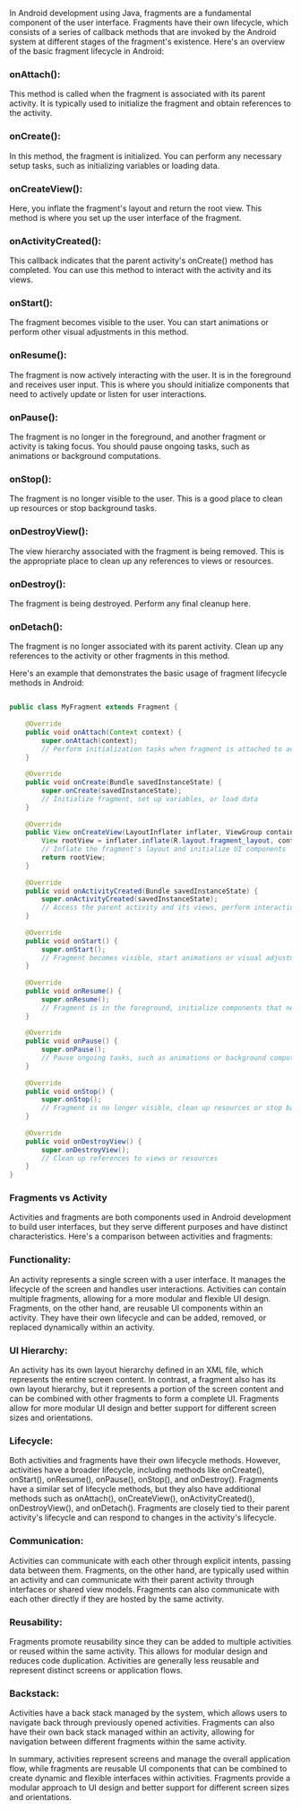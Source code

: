In Android development using Java, fragments are a fundamental component of the user interface. Fragments have their own lifecycle, which consists of a series of callback methods that are invoked by the Android system at different stages of the fragment's existence. Here's an overview of the basic fragment lifecycle in Android:

### onAttach():
This method is called when the fragment is associated with its parent activity. It is typically used to initialize the fragment and obtain references to the activity.

### onCreate(): 
In this method, the fragment is initialized. You can perform any necessary setup tasks, such as initializing variables or loading data.

### onCreateView(): 
Here, you inflate the fragment's layout and return the root view. This method is where you set up the user interface of the fragment.

### onActivityCreated():
This callback indicates that the parent activity's onCreate() method has completed. You can use this method to interact with the activity and its views.

### onStart():
The fragment becomes visible to the user. You can start animations or perform other visual adjustments in this method.

### onResume():
The fragment is now actively interacting with the user. It is in the foreground and receives user input. This is where you should initialize components that need to actively update or listen for user interactions.

### onPause():
The fragment is no longer in the foreground, and another fragment or activity is taking focus. You should pause ongoing tasks, such as animations or background computations.

### onStop():
The fragment is no longer visible to the user. This is a good place to clean up resources or stop background tasks.

### onDestroyView():
The view hierarchy associated with the fragment is being removed. This is the appropriate place to clean up any references to views or resources.

### onDestroy():
The fragment is being destroyed. Perform any final cleanup here.

### onDetach():
The fragment is no longer associated with its parent activity. Clean up any references to the activity or other fragments in this method.

Here's an example that demonstrates the basic usage of fragment lifecycle methods in Android:

```java title="fragment.java"

public class MyFragment extends Fragment {
  
    @Override
    public void onAttach(Context context) {
        super.onAttach(context);
        // Perform initialization tasks when fragment is attached to activity
    }
  
    @Override
    public void onCreate(Bundle savedInstanceState) {
        super.onCreate(savedInstanceState);
        // Initialize fragment, set up variables, or load data
    }
  
    @Override
    public View onCreateView(LayoutInflater inflater, ViewGroup container, Bundle savedInstanceState) {
        View rootView = inflater.inflate(R.layout.fragment_layout, container, false);
        // Inflate the fragment's layout and initialize UI components
        return rootView;
    }
  
    @Override
    public void onActivityCreated(Bundle savedInstanceState) {
        super.onActivityCreated(savedInstanceState);
        // Access the parent activity and its views, perform interaction tasks
    }
  
    @Override
    public void onStart() {
        super.onStart();
        // Fragment becomes visible, start animations or visual adjustments
    }
  
    @Override
    public void onResume() {
        super.onResume();
        // Fragment is in the foreground, initialize components that need updates or user interactions
    }
  
    @Override
    public void onPause() {
        super.onPause();
        // Pause ongoing tasks, such as animations or background computations
    }
  
    @Override
    public void onStop() {
        super.onStop();
        // Fragment is no longer visible, clean up resources or stop background tasks
    }
  
    @Override
    public void onDestroyView() {
        super.onDestroyView();
        // Clean up references to views or resources
    }
}

```

### Fragments vs Activity
Activities and fragments are both components used in Android development to build user interfaces, but they serve different purposes and have distinct characteristics. Here's a comparison between activities and fragments:

### Functionality: 
An activity represents a single screen with a user interface. It manages the lifecycle of the screen and handles user interactions. Activities can contain multiple fragments, allowing for a more modular and flexible UI design. Fragments, on the other hand, are reusable UI components within an activity. They have their own lifecycle and can be added, removed, or replaced dynamically within an activity.

### UI Hierarchy: 
An activity has its own layout hierarchy defined in an XML file, which represents the entire screen content. In contrast, a fragment also has its own layout hierarchy, but it represents a portion of the screen content and can be combined with other fragments to form a complete UI. Fragments allow for more modular UI design and better support for different screen sizes and orientations.

### Lifecycle:
Both activities and fragments have their own lifecycle methods. However, activities have a broader lifecycle, including methods like onCreate(), onStart(), onResume(), onPause(), onStop(), and onDestroy(). Fragments have a similar set of lifecycle methods, but they also have additional methods such as onAttach(), onCreateView(), onActivityCreated(), onDestroyView(), and onDetach(). Fragments are closely tied to their parent activity's lifecycle and can respond to changes in the activity's lifecycle.

### Communication: 
Activities can communicate with each other through explicit intents, passing data between them. Fragments, on the other hand, are typically used within an activity and can communicate with their parent activity through interfaces or shared view models. Fragments can also communicate with each other directly if they are hosted by the same activity.

### Reusability: 
Fragments promote reusability since they can be added to multiple activities or reused within the same activity. This allows for modular design and reduces code duplication. Activities are generally less reusable and represent distinct screens or application flows.

### Backstack: 
Activities have a back stack managed by the system, which allows users to navigate back through previously opened activities. Fragments can also have their own back stack managed within an activity, allowing for navigation between different fragments within the same activity.

In summary, activities represent screens and manage the overall application flow, while fragments are reusable UI components that can be combined to create dynamic and flexible interfaces within activities. Fragments provide a modular approach to UI design and better support for different screen sizes and orientations.
